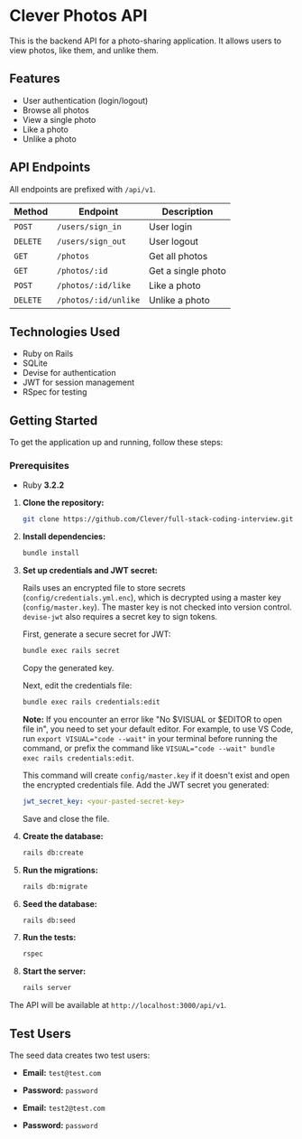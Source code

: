 # Clever Photos API

This is the backend API for a photo-sharing application. It allows users to view photos, like them, and unlike them.

## Features

- User authentication (login/logout)
- Browse all photos
- View a single photo
- Like a photo
- Unlike a photo

## API Endpoints

All endpoints are prefixed with `/api/v1`.

| Method   | Endpoint             | Description        |
| -------- | -------------------- | ------------------ |
| `POST`   | `/users/sign_in`     | User login         |
| `DELETE` | `/users/sign_out`    | User logout        |
| `GET`    | `/photos`            | Get all photos     |
| `GET`    | `/photos/:id`        | Get a single photo |
| `POST`   | `/photos/:id/like`   | Like a photo       |
| `DELETE` | `/photos/:id/unlike` | Unlike a photo     |

## Technologies Used

- Ruby on Rails
- SQLite
- Devise for authentication
- JWT for session management
- RSpec for testing

## Getting Started

To get the application up and running, follow these steps:

### Prerequisites

- Ruby **3.2.2**

1. **Clone the repository:**

   ```bash
   git clone https://github.com/Clever/full-stack-coding-interview.git
   ```

2. **Install dependencies:**

   ```bash
   bundle install
   ```

3. **Set up credentials and JWT secret:**

   Rails uses an encrypted file to store secrets (`config/credentials.yml.enc`), which is decrypted using a master key (`config/master.key`). The master key is not checked into version control. `devise-jwt` also requires a secret key to sign tokens.

   First, generate a secure secret for JWT:

   ```bash
   bundle exec rails secret
   ```

   Copy the generated key.

   Next, edit the credentials file:
   ```bash
   bundle exec rails credentials:edit
   ```
   **Note:** If you encounter an error like "No $VISUAL or $EDITOR to open file in", you need to set your default editor. For example, to use VS Code, run `export VISUAL="code --wait"` in your terminal before running the command, or prefix the command like `VISUAL="code --wait" bundle exec rails credentials:edit`.

   This command will create `config/master.key` if it doesn't exist and open the encrypted credentials file. Add the JWT secret you generated:

   ```yaml
   jwt_secret_key: <your-pasted-secret-key>
   ```

   Save and close the file.

4. **Create the database:**

   ```bash
   rails db:create
   ```

5. **Run the migrations:**

   ```bash
   rails db:migrate
   ```

6. **Seed the database:**

   ```bash
   rails db:seed
   ```

7. **Run the tests:**

   ```bash
   rspec
   ```

8. **Start the server:**
   ```bash
   rails server
   ```

The API will be available at `http://localhost:3000/api/v1`.

## Test Users

The seed data creates two test users:

- **Email:** `test@test.com`
- **Password:** `password`

- **Email:** `test2@test.com`
- **Password:** `password`
